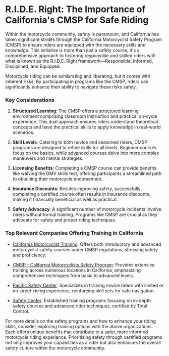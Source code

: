 # R.I.D.E. Right: The Importance of California's CMSP for Safe Riding

Within the motorcycle community, safety is paramount, and California has taken significant strides through the California Motorcyclist Safety Program (CMSP) to ensure riders are equipped with the necessary skills and knowledge. This initiative is more than just a safety course; it's a comprehensive approach to fostering responsible and skilled riders with what is known as the R.I.D.E. Right framework—Responsible, Informed, Disciplined, and Equipped.

Motorcycle riding can be exhilarating and liberating, but it comes with inherent risks. By participating in programs like the CMSP, riders can significantly enhance their ability to navigate these risks safely.

### Key Considerations

1. **Structured Learning**: The CMSP offers a structured learning environment comprising classroom instruction and practical on-cycle experience. This dual approach ensures riders understand theoretical concepts and have the practical skills to apply knowledge in real-world scenarios.

2. **Skill Levels**: Catering to both novice and seasoned riders, CMSP programs are designed to refine skills for all levels. Beginner courses focus on the basics, while advanced courses delve into more complex maneuvers and mental strategies.

3. **Licensing Benefits**: Completing a CMSP course can provide benefits like waiving the DMV skills test, offering participants a streamlined path to obtaining their motorcycle endorsement.

4. **Insurance Discounts**: Besides improving safety, successfully completing a certified course often results in insurance discounts, making it financially beneficial as well as practical.

5. **Safety Advocacy**: A significant number of motorcycle incidents involve riders without formal training. Programs like CMSP are crucial as they advocate for safety and proper riding techniques.

### Top Relevant Companies Offering Training in California

- [California Motorcyclist Training](/dir/california_motorcyclist_training): Offers both introductory and advanced motorcyclist safety courses under CMSP regulations, stressing safety and proficiency.
  
- [CMSP - California Motorcyclists Safety Program](/dir/cmsp_-_california_motorcyclists_safety_program): Provides extensive training across numerous locations in California, emphasizing comprehensive techniques from basic to advanced levels.
  
- [Pacific Safety Center](/dir/pacific_safety_center): Specializes in training novice riders with limited or no street-riding experience, reinforcing skill sets for safe navigation.
  
- [Safety Center](/dir/safety_center): Established training programs focusing on in-depth safety courses and advanced rider techniques, certified by Total Control.
  
For more details on the safety programs and how to enhance your riding skills, consider exploring training options with the above organizations. Each offers unique benefits that contribute to a safer, more informed motorcycle riding experience. Prioritizing safety through certified programs not only improves your capabilities as a rider but also enhances the overall safety culture within the motorcycle community.
